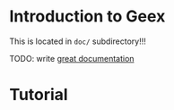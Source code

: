 # Introduction to Geex

This is located in ```doc/``` subdirectory!!!

TODO: write [great documentation](http://jacobian.org/writing/what-to-write/)

# Tutorial

